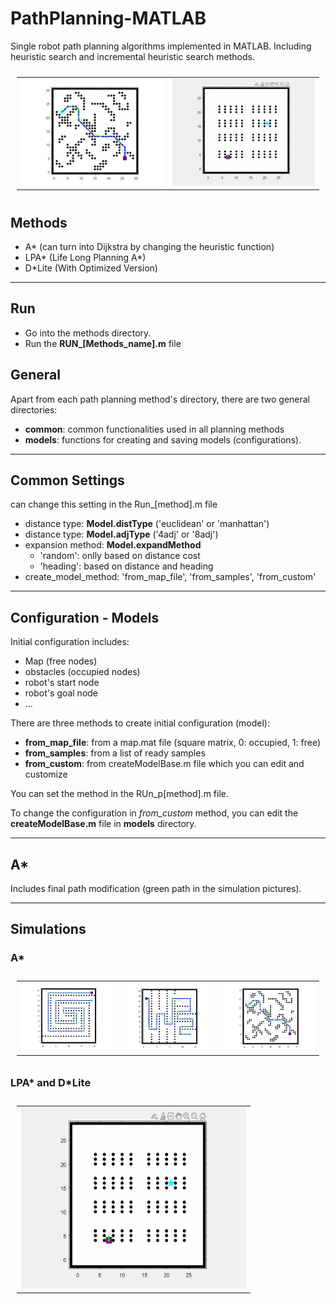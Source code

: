 # PathPlanning-MATLAB
Single robot path planning algorithms implemented in MATLAB.
Including heuristic search and incremental heuristic search methods. 

<table style="padding:10px">
  <tr>
    <td><img src="./AStar/Results/obstacle1.jpg" align="right" alt="2"></td>
    <td><img src="./LPAStar/Results/sim-2.gif"  alt="1"></td>
  </tr>
</table>

## Methods
- A* (can turn into Dijkstra by changing the heuristic function)
- LPA* (Life Long Planning A*)
- D*Lite (With Optimized Version)

---
## Run
- Go into the methods directory.
- Run the **RUN_[Methods_name].m** file

## General
Apart from each path planning method's directory, there are two general directories:
- **common**: common functionalities used in all planning methods
- **models**: functions for creating and saving models (configurations). 

---
## Common Settings
can change this setting in the Run_[method].m file 
- distance type: **Model.distType** ('euclidean' or 'manhattan')
- distance type: **Model.adjType** ('4adj' or '8adj')
- expansion method: **Model.expandMethod**
  - 'random': onlly based on distance cost
  - 'heading': based on distance and heading
- create_model_method: 'from_map_file', 'from_samples', 'from_custom'

--- 
## Configuration - Models
Initial configuration includes:
- Map (free nodes)
- obstacles (occupied nodes)
- robot's start node
- robot's goal node
- ...

There are three methods to create initial configuration (model):
- **from_map_file**: from a map.mat file (square matrix, 0: occupied, 1: free)
- **from_samples**: from a list of ready samples
- **from_custom**: from createModelBase.m file which you can edit and customize

You can set the method in the RUn_p[method].m file.

To change the configuration in *from_custom* method, you can edit the **createModelBase.m** file in **models** directory.

---
## A*
Includes final path modification (green path in the simulation pictures).

---
## Simulations
### A*
<table style="padding:10px">
  <tr>
    <td><img src="./AStar/Results/obstacle9.jpg"  alt="1"></td>
    <td><img src="./AStar/Results/obstacles19.jpg" align="right" alt="2"></td>
    <td><img src="./AStar/Results/obstacle1.jpg" align="right" alt="2"></td>
  </tr>
</table>

### LPA* and D*Lite
<table style="padding:10px">
  <tr>
    <td><img src="./LPAStar/Results/sim-2.gif"  alt="1" width = 360px height = 290px></td>
  </tr>
</table>

